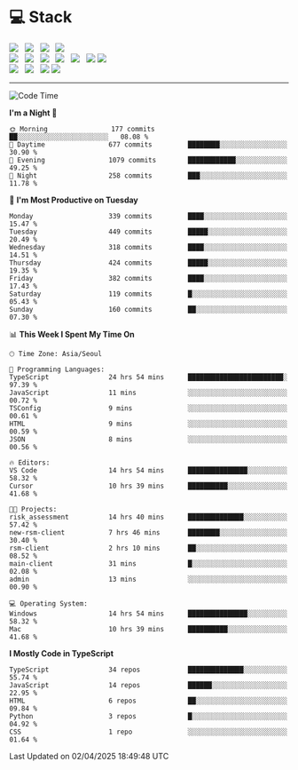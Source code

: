 <h1>💻 Stack</h1>
<div>
 <!-- badge : https://shields.io/ -->
 <!-- icon : https://simpleicons.org/?q=Get -->
 <img src="https://img.shields.io/badge/HTML5-e74c3c?style=flat-square&logo=HTML5&logoColor=white"/> &nbsp 
 <img src="https://img.shields.io/badge/CSS3-0A84FF?style=flat-square&logo=CSS3&logoColor=white"/> &nbsp 
 <img src="https://img.shields.io/badge/JavaScript-FFCD11?style=flat-square&logo=JavaScript&logoColor=white"/> &nbsp 
 <img src="https://img.shields.io/badge/TypeScript-3075C0?style=flat-square&logo=TypeScript&logoColor=white"/>
 <br/>
 <img src="https://img.shields.io/badge/Next-000000?style=flat-square&logo=nextdotjs&logoColor=white"/> &nbsp 
 <img src="https://img.shields.io/badge/React-00BCF6?style=flat-square&logo=React&logoColor=white"/> &nbsp 
 <img src="https://img.shields.io/badge/Redux-764ABC?style=flat-square&logo=Redux&logoColor=white"/> &nbsp
 <img src="https://img.shields.io/badge/Recoil-3578E5?style=flat-square&logo=recoil&logoColor=white"/> &nbsp
 <img src="https://img.shields.io/badge/React-Query-FF4154?style=flat-square&logo=reactquery&logoColor=white"/> &nbsp 
 <img src="https://img.shields.io/badge/styled%2Dcomponents-DB7093?style=flat-square&logo=styled%2Dcomponents&logoColor=white"/>
 <img src="https://img.shields.io/badge/CSS Modules-000000?style=flat-square&logo=CSS Modules&logoColor=white"/> &nbsp 
 <br/>
 <img src="https://img.shields.io/badge/Node-339933?style=flat-square&logo=Node.js&logoColor=white"/> &nbsp 
 <img src="https://img.shields.io/badge/Express-000000?style=flat-square&logo=Express&logoColor=white"/> &nbsp 
 <img src="https://img.shields.io/badge/MongoDB-47A248?style=flat-square&logo=MongoDB&logoColor=white"/>
 <img src="https://img.shields.io/badge/MariaDB-003545?style=flat-square&logo=mariadb&logoColor=white"/>
</div>

<hr>

<!--START_SECTION:waka-->
![Code Time](http://img.shields.io/badge/Code%20Time-2%2C284%20hrs%2037%20mins-blue)

**I'm a Night 🦉** 

```text
🌞 Morning                177 commits         ██░░░░░░░░░░░░░░░░░░░░░░░   08.08 % 
🌆 Daytime                677 commits         ████████░░░░░░░░░░░░░░░░░   30.90 % 
🌃 Evening                1079 commits        ████████████░░░░░░░░░░░░░   49.25 % 
🌙 Night                  258 commits         ███░░░░░░░░░░░░░░░░░░░░░░   11.78 % 
```
📅 **I'm Most Productive on Tuesday** 

```text
Monday                   339 commits         ████░░░░░░░░░░░░░░░░░░░░░   15.47 % 
Tuesday                  449 commits         █████░░░░░░░░░░░░░░░░░░░░   20.49 % 
Wednesday                318 commits         ████░░░░░░░░░░░░░░░░░░░░░   14.51 % 
Thursday                 424 commits         █████░░░░░░░░░░░░░░░░░░░░   19.35 % 
Friday                   382 commits         ████░░░░░░░░░░░░░░░░░░░░░   17.43 % 
Saturday                 119 commits         █░░░░░░░░░░░░░░░░░░░░░░░░   05.43 % 
Sunday                   160 commits         ██░░░░░░░░░░░░░░░░░░░░░░░   07.30 % 
```


📊 **This Week I Spent My Time On** 

```text
🕑︎ Time Zone: Asia/Seoul

💬 Programming Languages: 
TypeScript               24 hrs 54 mins      ████████████████████████░   97.39 % 
JavaScript               11 mins             ░░░░░░░░░░░░░░░░░░░░░░░░░   00.72 % 
TSConfig                 9 mins              ░░░░░░░░░░░░░░░░░░░░░░░░░   00.61 % 
HTML                     9 mins              ░░░░░░░░░░░░░░░░░░░░░░░░░   00.59 % 
JSON                     8 mins              ░░░░░░░░░░░░░░░░░░░░░░░░░   00.56 % 

🔥 Editors: 
VS Code                  14 hrs 54 mins      ███████████████░░░░░░░░░░   58.32 % 
Cursor                   10 hrs 39 mins      ██████████░░░░░░░░░░░░░░░   41.68 % 

🐱‍💻 Projects: 
risk_assessment          14 hrs 40 mins      ██████████████░░░░░░░░░░░   57.42 % 
new-rsm-client           7 hrs 46 mins       ████████░░░░░░░░░░░░░░░░░   30.40 % 
rsm-client               2 hrs 10 mins       ██░░░░░░░░░░░░░░░░░░░░░░░   08.52 % 
main-client              31 mins             █░░░░░░░░░░░░░░░░░░░░░░░░   02.08 % 
admin                    13 mins             ░░░░░░░░░░░░░░░░░░░░░░░░░   00.90 % 

💻 Operating System: 
Windows                  14 hrs 54 mins      ███████████████░░░░░░░░░░   58.32 % 
Mac                      10 hrs 39 mins      ██████████░░░░░░░░░░░░░░░   41.68 % 
```

**I Mostly Code in TypeScript** 

```text
TypeScript               34 repos            ██████████████░░░░░░░░░░░   55.74 % 
JavaScript               14 repos            ██████░░░░░░░░░░░░░░░░░░░   22.95 % 
HTML                     6 repos             ██░░░░░░░░░░░░░░░░░░░░░░░   09.84 % 
Python                   3 repos             █░░░░░░░░░░░░░░░░░░░░░░░░   04.92 % 
CSS                      1 repo              ░░░░░░░░░░░░░░░░░░░░░░░░░   01.64 % 
```




 Last Updated on 02/04/2025 18:49:48 UTC
<!--END_SECTION:waka-->
